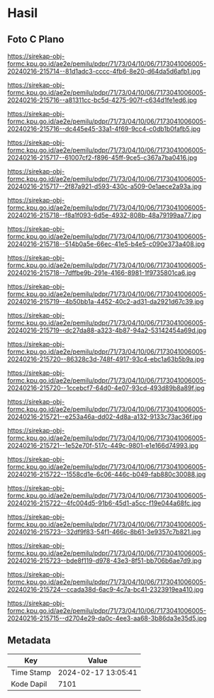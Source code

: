 # Hasil

## Foto C Plano

https://sirekap-obj-formc.kpu.go.id/ae2e/pemilu/pdpr/71/73/04/10/06/7173041006005-20240216-215714--81d1adc3-cccc-4fb6-8e20-d64da5d6afb1.jpg

https://sirekap-obj-formc.kpu.go.id/ae2e/pemilu/pdpr/71/73/04/10/06/7173041006005-20240216-215716--a81311cc-bc5d-4275-907f-c634d1fe1ed6.jpg

https://sirekap-obj-formc.kpu.go.id/ae2e/pemilu/pdpr/71/73/04/10/06/7173041006005-20240216-215716--dc445e45-33a1-4f69-9cc4-c0db1b0fafb5.jpg

https://sirekap-obj-formc.kpu.go.id/ae2e/pemilu/pdpr/71/73/04/10/06/7173041006005-20240216-215717--61007cf2-f896-45ff-9ce5-c367a7ba0416.jpg

https://sirekap-obj-formc.kpu.go.id/ae2e/pemilu/pdpr/71/73/04/10/06/7173041006005-20240216-215717--2f87a921-d593-430c-a509-0e1aece2a93a.jpg

https://sirekap-obj-formc.kpu.go.id/ae2e/pemilu/pdpr/71/73/04/10/06/7173041006005-20240216-215718--f8a1f093-6d5e-4932-808b-48a79199aa77.jpg

https://sirekap-obj-formc.kpu.go.id/ae2e/pemilu/pdpr/71/73/04/10/06/7173041006005-20240216-215718--514b0a5e-66ec-41e5-b4e5-c090e373a408.jpg

https://sirekap-obj-formc.kpu.go.id/ae2e/pemilu/pdpr/71/73/04/10/06/7173041006005-20240216-215718--7dffbe9b-291e-4166-8981-1f9735801ca6.jpg

https://sirekap-obj-formc.kpu.go.id/ae2e/pemilu/pdpr/71/73/04/10/06/7173041006005-20240216-215719--4b50bb1a-4452-40c2-ad31-da2921d67c39.jpg

https://sirekap-obj-formc.kpu.go.id/ae2e/pemilu/pdpr/71/73/04/10/06/7173041006005-20240216-215719--dc27da88-a323-4b87-94a2-53142454a69d.jpg

https://sirekap-obj-formc.kpu.go.id/ae2e/pemilu/pdpr/71/73/04/10/06/7173041006005-20240216-215720--86328c3d-748f-4917-93c4-ebc1a63b5b9a.jpg

https://sirekap-obj-formc.kpu.go.id/ae2e/pemilu/pdpr/71/73/04/10/06/7173041006005-20240216-215720--1ccebcf7-64d0-4e07-93cd-493d89b8a89f.jpg

https://sirekap-obj-formc.kpu.go.id/ae2e/pemilu/pdpr/71/73/04/10/06/7173041006005-20240216-215721--e253a46a-dd02-4d8a-a132-9133c73ac36f.jpg

https://sirekap-obj-formc.kpu.go.id/ae2e/pemilu/pdpr/71/73/04/10/06/7173041006005-20240216-215721--1e52e70f-517c-449c-9801-e1e166d74993.jpg

https://sirekap-obj-formc.kpu.go.id/ae2e/pemilu/pdpr/71/73/04/10/06/7173041006005-20240216-215722--1558cd1e-6c06-446c-b049-fab880c30088.jpg

https://sirekap-obj-formc.kpu.go.id/ae2e/pemilu/pdpr/71/73/04/10/06/7173041006005-20240216-215722--4fc004d5-91b6-45d1-a5cc-f19e044a68fc.jpg

https://sirekap-obj-formc.kpu.go.id/ae2e/pemilu/pdpr/71/73/04/10/06/7173041006005-20240216-215723--32df9f83-54f1-466c-8b61-3e9357c7b821.jpg

https://sirekap-obj-formc.kpu.go.id/ae2e/pemilu/pdpr/71/73/04/10/06/7173041006005-20240216-215723--bde8f119-d978-43e3-8f51-bb706b6ae7d9.jpg

https://sirekap-obj-formc.kpu.go.id/ae2e/pemilu/pdpr/71/73/04/10/06/7173041006005-20240216-215724--ccada38d-6ac9-4c7a-bc41-2323919ea410.jpg

https://sirekap-obj-formc.kpu.go.id/ae2e/pemilu/pdpr/71/73/04/10/06/7173041006005-20240216-215715--d2704e29-da0c-4ee3-aa68-3b86da3e35d5.jpg


## Metadata

| Key        | Value               |
| ---------- | ------------------- |
| Time Stamp | 2024-02-17 13:05:41 |
| Kode Dapil | 7101                |



